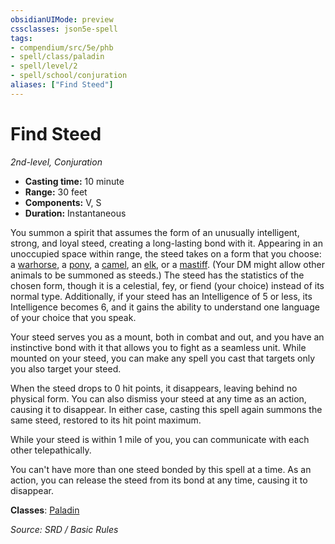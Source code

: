 ```yaml
---
obsidianUIMode: preview
cssclasses: json5e-spell
tags:
- compendium/src/5e/phb
- spell/class/paladin
- spell/level/2
- spell/school/conjuration
aliases: ["Find Steed"]
---
```

# Find Steed
*2nd-level, Conjuration*  

- **Casting time:** 10 minute
- **Range:** 30 feet
- **Components:** V, S
- **Duration:** Instantaneous

You summon a spirit that assumes the form of an unusually intelligent, strong, and loyal steed, creating a long-lasting bond with it. Appearing in an unoccupied space within range, the steed takes on a form that you choose: a [warhorse](dnd5e-markdown-main/compendium/bestiary/beast/warhorse.md), a [pony](dnd5e-markdown-main/compendium/bestiary/beast/pony.md), a [camel](dnd5e-markdown-main/compendium/bestiary/beast/camel.md), an [elk](elk.md), or a [mastiff](dnd5e-markdown-main/compendium/bestiary/beast/mastiff.md). (Your DM might allow other animals to be summoned as steeds.) The steed has the statistics of the chosen form, though it is a celestial, fey, or fiend (your choice) instead of its normal type. Additionally, if your steed has an Intelligence of 5 or less, its Intelligence becomes 6, and it gains the ability to understand one language of your choice that you speak.

Your steed serves you as a mount, both in combat and out, and you have an instinctive bond with it that allows you to fight as a seamless unit. While mounted on your steed, you can make any spell you cast that targets only you also target your steed.

When the steed drops to 0 hit points, it disappears, leaving behind no physical form. You can also dismiss your steed at any time as an action, causing it to disappear. In either case, casting this spell again summons the same steed, restored to its hit point maximum.

While your steed is within 1 mile of you, you can communicate with each other telepathically.

You can't have more than one steed bonded by this spell at a time. As an action, you can release the steed from its bond at any time, causing it to disappear.

**Classes**: [Paladin](paladin.md)

*Source: SRD / Basic Rules*